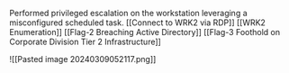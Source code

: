 
Performed privileged escalation on the workstation leveraging a misconfigured scheduled task.
[[Connect to WRK2 via RDP]]
[[WRK2 Enumeration]]
[[Flag-2 Breaching Active Directory]]
[[Flag-3 Foothold on Corporate Division Tier 2 Infrastructure]]


![[Pasted image 20240309052117.png]]


